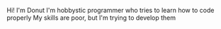 Hi! I'm Donut
I'm hobbystic programmer who tries to learn how to code properly
My skills are poor, but I'm trying to develop them

<!---
SlavicDonut/SlavicDonut is a ✨ special ✨ repository because its `README.md` (this file) appears on your GitHub profile.
You can click the Preview link to take a look at your changes.
--->

